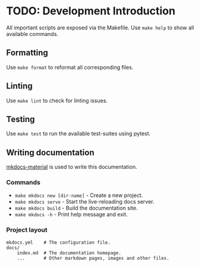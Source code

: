 # TODO: Development Introduction

All important scripts are exposed via the Makefile. Use `make help` to show all available commands. 

## Formatting

Use `make format` to reformat all corresponding files.

## Linting

Use `make lint` to check for linting issues.

## Testing

Use `make test` to run the available test-suites using pytest.

## Writing documentation

[mkdocs-material](https://squidfunk.github.io/mkdocs-material/) is used to write this documentation.

### Commands

* `make mkdocs new [dir-name]` - Create a new project.
* `make mkdocs serve` - Start the live-reloading docs server.
* `make mkdocs build` - Build the documentation site.
* `make mkdocs -h` - Print help message and exit.

### Project layout

    mkdocs.yml    # The configuration file.
    docs/
        index.md  # The documentation homepage.
        ...       # Other markdown pages, images and other files.
